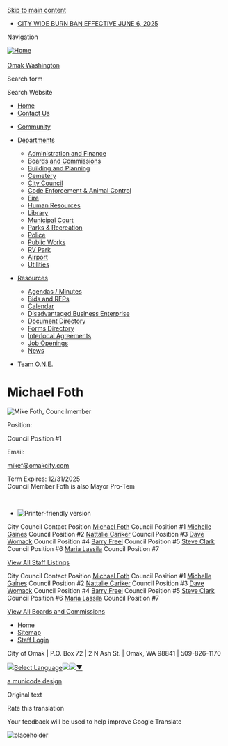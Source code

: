 [Skip to main content](https://www.omakcity.com/directory-listing/michael-foth/)

- [CITY WIDE BURN BAN EFFECTIVE JUNE 6, 2025](https://www.omakcity.com/community/page/city-wide-burn-ban-effective-june-6-2025)

Navigation

[![Home](https://www.omakcity.com/sites/all/themes/aha_compass/logo.png)  
\
Omak Washington](https://www.omakcity.com "Home")

Search form

Search Website

- [Home](https://www.omakcity.com)
- [Contact Us](https://www.omakcity.com/contact)

<!--THE END-->

- [Community](https://www.omakcity.com/community)
- [Departments](https://www.omakcity.com/departments)
  
  - [Administration and Finance](https://www.omakcity.com/administration)
  - [Boards and Commissions](https://www.omakcity.com/bc)
  - [Building and Planning](https://www.omakcity.com/building)
  - [Cemetery](https://www.omakcity.com/cemetery)
  - [City Council](https://www.omakcity.com/citycouncil)
  - [Code Enforcement &amp; Animal Control](https://www.omakcity.com/code)
  - [Fire](https://www.omakcity.com/fire)
  - [Human Resources](https://www.omakcity.com/hr)
  - [Library](https://www.omakcity.com/library)
  - [Municipal Court](https://www.omakcity.com/court "Online  For one time payments, you may pay your fines online by clicking this link Pay Online  By Mail  The Court accepts check or money orders by mail. Please do not send cash. To make a payment by mail, please make your check/money order payable to “Omak Municipal Court”.  Please include the case number of your ticket or include your full name and date of birth on your check or money order.  Mail payments to:                                                                                                                                                  Omak Municipal Court                                                                                                                                           P.O. Box 72                                                                                                                                                        Omak, WA 98841  In Person  Payments are accepted during business hours.   Or by Phone  By calling 509-826-2971     After-hours payments can be left in the lobby drop box, to the left of the main City Hall lobby.")
  - [Parks &amp; Recreation](https://www.omakcity.com/parksrec)
  - [Police](https://www.omakcity.com/police)
  - [Public Works](https://www.omakcity.com/publicworks "Public Works")
  - [RV Park](https://www.omakcity.com/rv-park)
  - [Airport](https://www.omakcity.com/airport)
  - [Utilities](https://www.omakcity.com/utilities)
- [Resources](https://www.omakcity.com/resourcecenter)
  
  - [Agendas / Minutes](https://www.omakcity.com/meetings)
  - [Bids and RFPs](https://www.omakcity.com/rfps)
  - [Calendar](https://www.omakcity.com/calendar)
  - [Disadvantaged Business Enterprise](https://www.omakcity.com/ru/page/disadvantaged-business-enterprise)
  - [Document Directory](https://www.omakcity.com/documents)
  - [Forms Directory](https://www.omakcity.com/forms)
  - [Interlocal Agreements](https://www.omakcity.com/ru/page/interlocal-agreements)
  - [Job Openings](https://www.omakcity.com/jobs)
  - [News](https://www.omakcity.com/news)
- [Team O.N.E.](https://www.omakcity.com/team-one "Omak Neighborhood Engagement")

# Michael Foth

![Mike Foth, Councilmember](https://www.omakcity.com/sites/default/files/styles/full_node_primary/public/imageattachments/directory/2776/405a2297.png?itok=3-JtpOhx "Mike Foth, Councilmember")

Position: 

Council Position #1

Email: 

mikef@omakcity.com

Term Expires: 12/31/2025  
Council Member Foth is also Mayor Pro-Tem

 

- ![Printer-friendly version](https://www.omakcity.com/sites/all/modules/print/icons/print_icon.png "Printer-friendly version")

City Council Contact Position [Michael Foth](https://www.omakcity.com/directory-listing/michael-foth) Council Position #1 [Michelle Gaines](https://www.omakcity.com/directory-listing/michelle-gaines) Council Position #2 [Nattalie Cariker](https://www.omakcity.com/directory-listing/nattalie-cariker) Council Position #3 [Dave Womack](https://www.omakcity.com/directory-listing/dave-womack) Council Position #4 [Barry Freel](https://www.omakcity.com/directory-listing/barry-freel) Council Position #5 [Steve Clark](https://www.omakcity.com/directory-listing/steve-clark) Council Position #6 [Maria Lassila](https://www.omakcity.com/directory-listing/maria-lassila) Council Position #7

[View All Staff Listings](https://www.omakcity.com/directory)

City Council Contact Position [Michael Foth](https://www.omakcity.com/directory-listing/michael-foth) Council Position #1 [Michelle Gaines](https://www.omakcity.com/directory-listing/michelle-gaines) Council Position #2 [Nattalie Cariker](https://www.omakcity.com/directory-listing/nattalie-cariker) Council Position #3 [Dave Womack](https://www.omakcity.com/directory-listing/dave-womack) Council Position #4 [Barry Freel](https://www.omakcity.com/directory-listing/barry-freel) Council Position #5 [Steve Clark](https://www.omakcity.com/directory-listing/steve-clark) Council Position #6 [Maria Lassila](https://www.omakcity.com/directory-listing/maria-lassila) Council Position #7

[View All Boards and Commissions](https://www.omakcity.com/bc/directory)

- [Home](https://www.omakcity.com)
- [Sitemap](https://www.omakcity.com/sitemap)
- [Staff Login](https://www.omakcity.com/user/login?current=node%2F2776)

City of Omak | P.O. Box 72 | 2 N Ash St. | Omak, WA 98841 | 509-826-1170

![](https://www.google.com/images/cleardot.gif)[Select Language![](https://www.google.com/images/cleardot.gif)​![](https://www.google.com/images/cleardot.gif)▼](https://www.omakcity.com/directory-listing/michael-foth)

[a municode design](https://www.municodeweb.com)

Original text

Rate this translation

Your feedback will be used to help improve Google Translate

![placeholder](https://www.omakcity.com/sites/all/themes/aha_compass/logo.png)